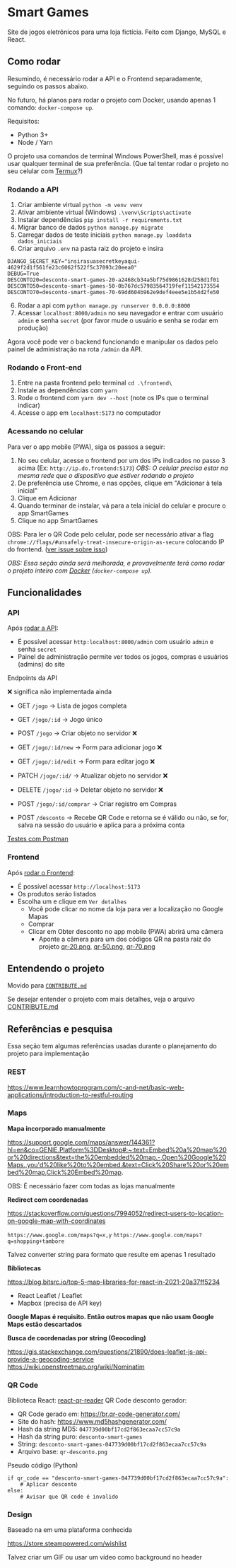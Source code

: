 # Smart Games

Site de jogos eletrônicos para uma loja fictícia. Feito com Django, MySQL e React.

## Como rodar

Resumindo, é necessário rodar a API e o Frontend separadamente, seguindo os passos abaixo. 

No futuro, há planos para rodar o projeto com Docker, usando apenas 1 comando: `docker-compose up`.

Requisitos:

- Python 3+
- Node / Yarn

O projeto usa comandos de terminal Windows PowerShell, mas é possível usar qualquer terminal de sua preferência. (Que tal tentar rodar o projeto no seu celular com [Termux](https://termux.dev/en/)?)

### Rodando a API

1. Criar ambiente virtual `python -m venv venv`
2. Ativar ambiente virtual (Windows) `.\venv\Scripts\activate`
3. Instalar dependências `pip install -r requirements.txt`
4. Migrar banco de dados `python manage.py migrate`
5. Carregar dados de teste iniciais `python manage.py loaddata dados_iniciais`
6. Criar arquivo `.env` na pasta raiz do projeto e insira

```
DJANGO_SECRET_KEY="insirasuasecretkeyaqui-4629f2d1f561fe23c6062f522f5c37093c20eea0"
DEBUG=True
DESCONTO20=desconto-smart-games-20-a2468cb34a5bf75d9861628d258d1f01
DESCONTO50=desconto-smart-games-50-0b767dc57983564719fef11542173554
DESCONTO70=desconto-smart-games-70-69dd604b962e9def4eee5e1b54d2fe50
```

6. Rodar a api com `python manage.py runserver 0.0.0.0:8000`
8. Acessar `localhost:8000/admin` no seu navegador e entrar com usuário `admin` e senha `secret` (por favor mude o usuário e senha se rodar em produção)

Agora você pode ver o backend funcionando e manipular os dados pelo painel de administração na rota `/admin` da API.

### Rodando o Front-end

1. Entre na pasta frontend pelo terminal `cd .\frontend\`
2. Instale as dependências com `yarn`
3. Rode o frontend com `yarn dev --host` (note os IPs que o terminal indicar)
4. Acesse o app em `localhost:5173` no computador

### Acessando no celular

Para ver o app mobile (PWA), siga os passos a seguir:

1. No seu celular, acesse o frontend por um dos IPs indicados no passo 3 acima (Ex: `http://ip.do.frontend:5173`) *OBS: O celular precisa estar na mesma rede que o dispositivo que estiver rodando o projeto*
2. De preferência use Chrome, e nas opções, clique em "Adicionar à tela inicial"
3. Clique em Adicionar
4. Quando terminar de instalar, vá para a tela inicial do celular e procure o app SmartGames
5. Clique no app SmartGames

OBS: Para ler o QR Code pelo celular, pode ser necessário ativar a flag `chrome://flags/#unsafely-treat-insecure-origin-as-secure` colocando IP do frontend. ([ver issue sobre isso](https://github.com/LaurenceZanotti/smart-games/issues/4))

*OBS: Essa seção ainda será melhorada, e provavelmente terá como rodar o projeto inteiro com [Docker](https://www.docker.com/) (`docker-compose up`).*

## Funcionalidades

### API

Após [rodar a API](#rodando-a-api):

- É possível acessar `http:localhost:8000/admin` com usuário `admin` e senha `secret`
- Painel de administração permite ver todos os jogos, compras e usuários (admins) do site

Endpoints da API

❌ significa não implementada ainda

- GET `/jogo` ->  Lista de jogos completa
- GET `/jogo/:id` -> Jogo único 
- POST `/jogo` -> Criar objeto no servidor ❌
- GET `/jogo/:id/new` -> Form para adicionar jogo ❌
- GET `/jogo/:id/edit` -> Form para editar jogo ❌
- PATCH `/jogo/:id/` -> Atualizar objeto no servidor ❌
- DELETE `/jogo/:id` -> Deletar objeto no servidor ❌

- POST `/jogo/:id/comprar` -> Criar registro em Compras
- POST `/desconto` -> Recebe QR Code e retorna se é válido ou não, se for, salva na sessão do usuário e aplica para a próxima conta

[Testes com Postman](https://www.postman.com/orbital-module-geoscientist-19490805/workspace/smartgamesapi)

### Frontend

Após [rodar o Frontend](#rodando-o-front-end):

- É possível acessar `http://localhost:5173`
- Os produtos serão listados
- Escolha um e clique em `Ver detalhes`
  - Você pode clicar no nome da loja para ver a localização no Google Mapas
  - Comprar
  - Clicar em Obter desconto no app mobile (PWA) abrirá uma câmera
    - Aponte a câmera para um dos códigos QR na pasta raiz do projeto [qr-20.png](qr-20.png), [qr-50.png](qr-50.png), [qr-70.png](qr-70.png)

## Entendendo o projeto

Movido para [`CONTRIBUTE.md`](CONTRIBUTE.md)

Se desejar entender o projeto com mais detalhes, veja o arquivo [CONTRIBUTE.md](CONTRIBUTE.md)

## Referências e pesquisa

Essa seção tem algumas referências usadas durante o planejamento do projeto para implementação

### REST

https://www.learnhowtoprogram.com/c-and-net/basic-web-applications/introduction-to-restful-routing

### Maps

**Mapa incorporado manualmente**

https://support.google.com/maps/answer/144361?hl=en&co=GENIE.Platform%3DDesktop#:~:text=Embed%20a%20map%20or%20directions&text=the%20embedded%20map.-,Open%20Google%20Maps.,you'd%20like%20to%20embed.&text=Click%20Share%20or%20embed%20map,Click%20Embed%20map.

OBS: É necessário fazer com todas as lojas manualmente

**Redirect com coordenadas**

https://stackoverflow.com/questions/7994052/redirect-users-to-location-on-google-map-with-coordinates

`https://www.google.com/maps?q=x,y`
`https://www.google.com/maps?q=shopping+tambore`

Talvez converter string para formato que resulte em apenas 1 resultado

**Bibliotecas**

https://blog.bitsrc.io/top-5-map-libraries-for-react-in-2021-20a37ff5234

- React Leaflet / Leaflet
- Mapbox (precisa de API key)

**Google Mapas é requisito. Então outros mapas que não usam Google Maps estão descartados**

**Busca de coordenadas por string (Geocoding)**

https://gis.stackexchange.com/questions/21890/does-leaflet-js-api-provide-a-geocoding-service
https://wiki.openstreetmap.org/wiki/Nominatim

### QR Code

Biblioteca React: [react-qr-reader](https://www.npmjs.com/package/react-qr-reader) 
QR Code desconto gerador: 

- QR Code gerado em: https://br.qr-code-generator.com/
- Site do hash: https://www.md5hashgenerator.com/
- Hash da string MD5: `047739d00bf17cd2f863ecaa7cc57c9a`
- Hash da string puro: `desconto-smart-games`
- String: `desconto-smart-games-047739d00bf17cd2f863ecaa7cc57c9a`
- Arquivo base: `qr-desconto.png`

Pseudo código (Python)

    if qr_code == "desconto-smart-games-047739d00bf17cd2f863ecaa7cc57c9a":
        # Aplicar desconto
    else:
        # Avisar que QR code é invalido

### Design

Baseado na em uma plataforma conhecida

https://store.steampowered.com/wishlist

Talvez criar um GIF ou usar um vídeo como background no header